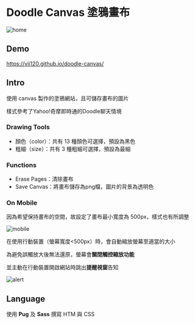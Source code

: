 # Doodle Canvas 塗鴉畫布

![home](https://i.imgur.com/m1bp3Eo.png)

## Demo

https://vii120.github.io/doodle-canvas/

## Intro

使用 canvas 製作的塗鴉網站，且可儲存畫布的圖片

樣式參考了Yahoo!奇摩即時通的Doodle聊天情境

### Drawing Tools

* 顏色（color）：共有 13 種顏色可選擇，預設為黑色
* 粗細（size）：共有 3 種粗細可選擇，預設為最細

### Functions

* Erase Pages：清除畫布
* Save Canvas：將畫布儲存為png檔，圖片的背景為透明色

### On Mobile

因為希望保持畫布的空間，故設定了畫布最小寬度為 500px，樣式也有所調整

![mobile](https://i.imgur.com/w1fFr8s.png)


在使用行動裝置（螢幕寬度<500px）時，會自動縮放螢幕至適當的大小

為避免誤觸放大後無法還原，螢幕會**關閉觸控縮放功能**

並主動在行動裝置開啟網站時跳出**提醒視窗**告知

![alert](https://i.imgur.com/IcPt8Qk.png)

## Language

使用 **Pug** 及 **Sass** 撰寫 HTM 與 CSS